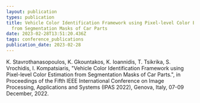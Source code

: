 ```yaml
---
layout: publication
types: publication
title: Vehicle Color Identification Framework using Pixel-level Color Estimation
  from Segmentation Masks of Car Parts
date: 2023-02-28T13:51:20.436Z
tags: conference_publications
publication_date: 2023-02-28
---
```

<!--StartFragment-->

K. Stavrothanasopoulos, K. Gkountakos, K. Ioannidis, T. Tsikrika, S. Vrochidis, I. Kompatsiaris, "Vehicle Color Identification Framework using Pixel-level Color Estimation from Segmentation Masks of Car Parts.", in Proceedings of the Fifth IEEE International Conference on Image Processing, Applications and Systems (IPAS 2022), Genova, Italy, 07-09 December, 2022.

<!--EndFragment-->